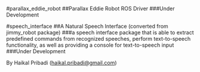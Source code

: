 
#parallax_eddie_robot
##Parallax Eddie Robot ROS Driver
###Under Development

#speech_interface
##A Natural Speech Interface (converted from jimmy_robot package)
###a speech interface package that is able to extract predefined commands from recognized speeches, perform text-to-speech functionality, as well as providing a console for text-to-speech input
###Under Development

By Haikal Pribadi (haikal.pribadi@gmail.com)
